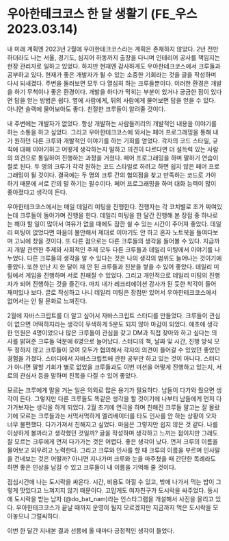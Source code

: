 # 우아한테크코스 한 달 생활기 (FE\_우스 2023.03.14)

내 미래 계획엔 2023년 2월에 우아한테크코스라는 계획은 존재하지 않았다. 2년 전만 하더라도 나는 서울, 경기도, 심지어 하동까지 출장을 다니며 인테리어 공사를 책임지는 현장 관리자로 일하고 있었다. 하지만 현재엔 감사하게도 우아한테크코스에서 크루들과 공부하고 있다. 현재가 좋은 개발자가 될 수 있는 소중한 기회라는 것을 글을 작성하며 다시 되새겼다. 주변을 둘러보면 모두 다 열심히 하는 크루들뿐이다. 이러한 환경은 개발을 하기 무척이나 좋은 환경이다. 개발을 하다가 막히는 부분이 있거나 궁금한 점이 있다면 답을 얻는 방법은 쉽다. 옆에 사람에게, 뒤의 사람에게 물어보면 답을 얻을 수 있다. 아니면 슬랙에 물어보아도 좋다. 친절한 크루들이 알려줄 것이다.

내 주변에는 개발자가 없었다. 항상 개발하는 사람들끼리의 개발적인 내용을 이야기를 하는 소통을 하고 싶었다. 그리고 우아한테크코스에 와서는 페어 프로그래밍을 통해 내가 원하던 다른 크루와 개발적인 이야기를 하는 기회를 얻었다. 각자의 코드 스타일, 규칙에 대해 이야기하고 어떻게 생각하는지 말하고 의견이 다르다면 더 설득력 있는 사람의 의견으로 통일하여 진행하는 과정을 거쳤다. 페어 프로그래밍을 하며 말하기 연습이 절로 된다. 두 명의 크루가 각각 원하는 코드 스타일로 하려고 하면 쉽지 않은 페어 프로그래밍이 될 것이다. 결국에는 두 명의 크루 간의 협의점을 찾고 만족하는 코드로 가야 하기 때문에 서로 간의 말 하기는 필수이다. 페어 프로그래밍을 하며 대화 능력이 많이 좋아졌다고 생각이 든다.

우아한테크코스에서는 매일 데일리 미팅을 진행한다. 진행자는 각 코치별로 조가 짜여있는데 크루들이 돌아가며 진행을 한다. 데일리 미팅을 한 달간 진행해 본 장점 중 하나로는 해야 할 일이 많아서 여유가 없을 때에도 잠깐 쉴 수 있는 시간이 주어져 좋았다. 데일리 미팅이 없었다면 마음이 불안해서 제대로 이야기도 안 하고 혼자 노트북을 들여다보며 고뇌에 찼을 것이다. 또 다른 점으로는 다른 크루들의 생각을 들어볼 수 있다. 지금까지 개발 관련한 주제와 사회적인 주제 모두 다른 크루들과 데일리 미팅에서 이야기를 나누었다. 다른 크루들의 생각을 알 수 있다는 것은 나의 생각의 범위도 늘어나는 것이기에 좋았다. 또한 만난 지 한 달이 채 안 된 크루들과 친분을 쌓을 수 있어 좋았다. 데일리 미팅에서 게임을 진행하며 서로 친해질 수 있었다. 그리고 개인적으로 데일리 미팅의 진행자가 되어 진행하는 것을 즐긴다. 마치 내가 레크리에이션 강사가 된 듯한 착각이 들어 재미있나 보다. 글로 작성하고 나니 데일리 미팅은 장점만 있어서 우아한테크코스에서 없어서는 안 될 문화로 느껴진다.

2월에 자바스크립트를 더 알고 싶어서 자바스크립트 스터디를 만들었다. 크루들이 관심이 없으면 어떡하지라는 생각이 무색하게 5분도 되지 않아 마감이 되었다. 애초에 생각한 인원은 4명이었으나 많은 크루들이 관심을 갖고 DM과 직접 찾아와 하고 싶다는 의사를 밝혀준 크루들 덕분에 6명으로 늘어났다. 스터디의 책, 날짜 및 시간, 진행 방식 모두 정하지 않고 크루들이 모여 모두가 협의해서 각자의 의견이 들어갈 수 있었던 좋았던 경험을 가졌다. 스터디에서 자바스크립트에 관한 공부만 하고 있는 것이 아니다. 스터디가 아니면 말할 기회가 별로 없었을 크루들과도 이번 미션을 어떻게 진행하고 있는지, 서로의 관심사 등을 말하며 친목을 다질 수 있어 좋았다.

모르는 크루에게 말을 거는 일은 의외로 많은 용기가 필요하다. 남들이 다가와 줬으면 생각이 든다. 그렇지만 다른 크루들도 똑같은 생각을 할 것이기에 나부터 남들에게 먼저 다가가보자는 생각을 하게 되었다. 2월 초기에 연극을 하며 친해진 크루들 말고는 잘 몰랐기에 모르는 크루들과는 서먹서먹하게 엘리베이터를 타도 인사를 안 하는 상황이 오자 너무 불편했다. 다가가져서 친해지고 싶었다. 마음은 그렇지만 쉽지 않은 것 같다. 나를 이상하게 볼까라고 생각했던 것일까? 글을 작성하며 생각하고 느끼는 점이지만 그래도 잘 모르는 크루에게 먼저 다가가는 것은 어렵다. 좋은 생각이 났다. 먼저 크루의 이름을 물어보고 외우려고 노력한다. 그리고 크루와 인사를 할 때 크루의 이름을 부르며 인사말을 건네보는 것은 어떨까? 아니면 지나가며 크루와 눈을 마주쳤을 때 간단한 목례라도 하면 좋은 인상을 남길 수 있고 크루들이 내 이름을 기억해 줄 것이다.

점심시간에 나는 도시락을 싸온다. 시간, 비용도 아낄 수 있고, 밖에 나가서 먹는 밥이 그렇게 맛있다고 느껴지지 않기 때문이다. 고맙게도 여자친구가 도시락을 싸주었다. 동시에 도시락을 받는 남자 (@do_bat_nam)라는 인스타그램을 개설해서 사진을 올리고 있다. 우아한테크코스가 끝날 때까지 운영이 될지 모르겠지만 지금까지 먹은 도시락을 모아놓으니 그럴싸하다.

이번 한 달간 지내본 결과 선릉에 올 때마다 긍정적인 생각이 들었다.
